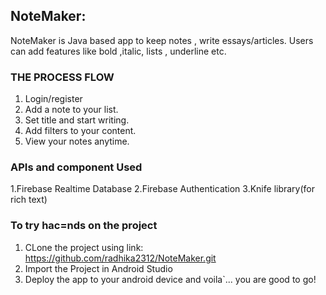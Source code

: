 ## NoteMaker:
NoteMaker is Java based app to keep notes , write essays/articles. Users can add features like bold ,italic, lists , underline etc.

### THE PROCESS FLOW
1. Login/register
2. Add a note to your list.
3. Set title and start writing.
4. Add filters to your content.
5. View your notes anytime.

### APIs and component Used
1.Firebase Realtime Database
2.Firebase Authentication
3.Knife library(for rich text)
 
### To try hac=nds on the project
1. CLone the project using link: https://github.com/radhika2312/NoteMaker.git
2. Import the Project in Android Studio
3. Deploy the app to your android device and voila`... you are good to go!<br />
